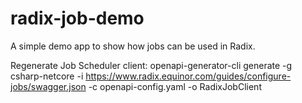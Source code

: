 # radix-job-demo

A simple demo app to show how jobs can be used in Radix.

Regenerate Job Scheduler client:
openapi-generator-cli generate -g csharp-netcore -i https://www.radix.equinor.com/guides/configure-jobs/swagger.json -c openapi-config.yaml -o RadixJobClient
